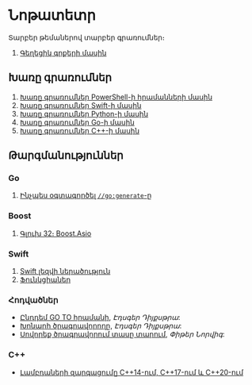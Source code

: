 # Նոթատետր

Տարբեր թեմաներով տարբեր գրառումներ։

1. [Գեղեցիկ գրքերի մասին](my/nicebooks/nicebooks.md)


## Խառը գրառումներ

1. [Խառը գրառումներ PowerShell-ի հրամանների մասին](my/powershell.md)
2. [Խառը գրառումներ Swift-ի մասին](my/swift.md)
3. [Խառը գրառումներ Python-ի մասին](my/python.md)
4. [Խառը գրառումներ Go-ի մասին](my/golang.md)
5. [Խառը գրառումներ C++-ի մասին](my/cxx.md)

## Թարգմանություններ

### Go

1. [Ինչպես օգտագործել `//go:generate`-ը](translated/go/how-to-use-go-generate.md)

### Boost

1. [Գլուխ 32։ Boost.Asio](translated/boost/ch32.md)


### Swift

1. [Swift լեզվի ներածություն](translated/swift/a-swift-tour.md)
2. [Ֆունկցիաներ](translated/swift/functions.md)


### Հոդվածներ

* [Ընդդեմ GO TO հրամանի](translated/classics/a-case-against-goto.md), _Էդսգեր Դիյքսթրա_:
* [Խոնարհ ծրագրավորողը](translated/classics/humble-programmer-the.md), _Էդսգեր Դիյքսթրա_:
* [Սովորեք ծրագրավորում տասը տարում](translated/classics/teach-yourself-programming.md), _Փիթեր Նորվիգ_:


### C++

* [Լամբդաների զարգացումը C++14-ում, C++17-ում և C++20-ում](translated/cxx/fluent-cxx-lambdas.md)
